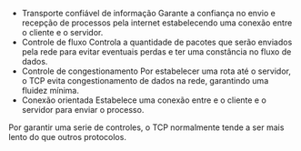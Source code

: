 * Transporte confiável de informação
	Garante a confiança no envio e recepção de processos pela internet estabelecendo uma conexão entre o cliente e o servidor.
* Controle de fluxo
	Controla a quantidade de pacotes que serão enviados pela rede para evitar eventuais perdas e ter uma constância no fluxo de dados.
* Controle de congestionamento
	Por estabelecer uma rota até o servidor, o TCP evita congestionamento de dados na rede, garantindo uma fluidez mínima.
* Conexão orientada
	Estabelece uma conexão entre e o cliente e o servidor para enviar o processo.

Por garantir uma serie de controles, o TCP normalmente tende a ser mais lento do que outros protocolos.